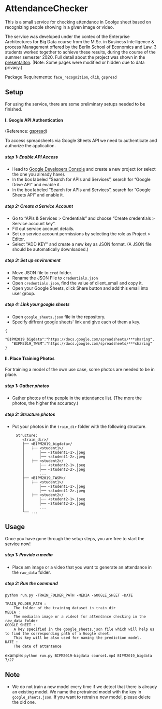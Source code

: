 # AttendanceChecker

This is a small service for checking attendance in Goolge sheet based on recognizing people showing in a given image or video.

The service was developed under the contex of the Enterprise Architectures for Big Data course from the M.Sc. in Business Intelligence & process Management offered by the Berlin School of Economics and Law. 3 students worked together to achieve these results, during the course of the summer semester 2020. Full detail about the project was shown in the [presentaiton](https://github.com/hsiehkl/Attendance-Checker-FaceRecognition/blob/master/UAttented.pdf). (Note: Some pages were modified or hidden due to data privacy.)

Package Requirements: ```face_recognition```, ```dlib```, ```gspread```

## Setup

For using the service, there are some preliminary setups needed to be finished.

#### I. Google API Authentication
(Reference: [gspread](https://gspread.readthedocs.io/en/latest/oauth2.html))

To access spreadsheets via Google Sheets API we need to authenticate and authorize the application.

##### step 1: Enable API Access
* Head to [Google Developers Console](https://console.developers.google.com/project) and create a new project (or select the one you already have).
* In the box labeled “Search for APIs and Services”, search for “Google Drive API” and enable it.
* In the box labeled “Search for APIs and Services”, search for “Google Sheets API” and enable it.

##### step 2: Create a Service Account
* Go to “APIs & Services > Credentials” and choose “Create credentials > Service account key”.
* Fill out service account details.
* Set up service account permissions by selecting the role as Project > Editor.
* Select "ADD KEY" and create a new key as JSON format. (A JSON file should be automatically downloaded.)

##### step 3: Set up environment
* Move JSON file to ```cred``` folder.
* Rename the JSON File to ```credentials.json```
* Open ```credentials.json```, find the value of client_email and copy it.
* Open your Google Sheets, click Share button and add this email into user group.

##### step 4: Link your google sheets
* Open ```google_sheets.json``` file in the repository.
* Specify diffrent google sheets' link and give each of them a key.
```
{
   "BIPM2019_bigdata":"https://docs.google.com/spreadsheets/***sharing",
   "BIPM2019_TWSM":"https://docs.google.com/spreadsheets/***sharing"
}
```

#### II. Place Training Photos

For training a model of the own use case, some photos are needed to be in place.

##### step 1: Gather photos
* Gather photos of the people in the attendance list. (The more the photos, the higher the accuracy.)
##### step 2: Structure photos
* Put your photos in the ```train_dir``` folder with the following structure.
```
     Structure:
        <train_dir>/
        ├── <BIPM2019_bigdata>/
        │   ├── <student1>/
        │       ├── <student1-1>.jpeg
        │       ├── <student1-2>.jpeg
        │   ├── <student2>/
        │       ├── <student2-1>.jpeg
        │       ├── <student2-2>.jpeg
        │       ...
        ├── <BIPM2019_TWSM>/
        │   ├── <student1>/
        │       ├── <student1-1>.jpeg
        │       ├── <student1-2>.jpeg
        │   ├── <student2>/
        │       ├── <student2-1>.jpeg
        │       ├── <student2-2>.jpeg
        │       ...
        └── ...
```

## Usage

Once you have gone through the setup steps, you are free to start the service now!

##### step 1: Provide a media
* Place am image or a video that you want to generate an attendance in the ```raw_data``` folder.

##### step 2: Run the command
```python run.py -TRAIN_FOLDER_PATH -MEDIA -GOOGLE_SHEET -DATE```
```
TRAIN_FOLDER_PATH :
    The folder of the training dataset in train_dir
MEDIA :
    The media(an image or a video) for attendance checking in the raw_data folder
GOOGLE_SHEET :
    A key specified in the google_sheets.json file which will help us to find the corresponding path of a Google sheet.
    This key will be also used for naming the prediction model.
DATE :
    The date of attantence
```
example:
```python run.py BIPM2019-bigdata course1.mp4 BIPM2019_bigdata 7/27```

## Note
* We do not train a new model every time if we detect that there is already an existing model. We name the pretrained model with the key in ```google_sheets.json```. If you want to retrain a new model, please delete the old one.
